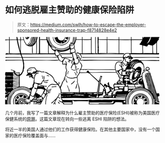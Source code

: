 # 如何逃脱雇主赞助的健康保险陷阱

> 原文：<https://medium.com/swlh/how-to-escape-the-employer-sponsored-health-insurance-trap-f8714828e4e2>

![](img/84dfb429d2fbbb436e29661263d08c2a.png)

几个月前，我写了一篇文章解释为什么雇主赞助的医疗保险(ESHI)被称为美国医疗保健系统的[原罪](/s/story/employer-sponsored-insurance-is-the-original-sin-of-the-american-health-care-system-330dcf6b170c)。这篇文章现在转向一些逃离 ESHI 陷阱的想法。

将近一半的美国人通过他们的工作获得健康保险。在其他主要国家中，没有一个国家的医疗保险覆盖面与……